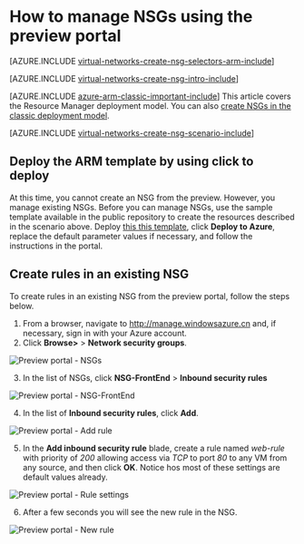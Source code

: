 <!-- not suitable for Mooncake -->

<properties 
   pageTitle="How to create NSGs in ARM mode using the Azure Management Portal | Azure"
   description="Learn how to create and deploy NSGs in ARM using the Azure Management Portal"
   services="virtual-network"
   documentationCenter="na"
   authors="telmosampaio"
   manager="carmonm"
   editor="tysonn"
   tags="azure-resource-manager"
/>
<tags
	ms.service="virtual-network"
	ms.date="02/04/2016"
	wacn.date=""/>

# How to manage NSGs using the preview portal

[AZURE.INCLUDE [virtual-networks-create-nsg-selectors-arm-include](../includes/virtual-networks-create-nsg-selectors-arm-include.md)]

[AZURE.INCLUDE [virtual-networks-create-nsg-intro-include](../includes/virtual-networks-create-nsg-intro-include.md)]

[AZURE.INCLUDE [azure-arm-classic-important-include](../includes/azure-arm-classic-important-include.md)] This article covers the Resource Manager deployment model. You can also [create NSGs in the classic deployment model](/documentation/articles/virtual-networks-create-nsg-classic-ps).

[AZURE.INCLUDE [virtual-networks-create-nsg-scenario-include](../includes/virtual-networks-create-nsg-scenario-include.md)]

## Deploy the ARM template by using click to deploy

At this time, you cannot create an NSG from the preview. However, you manage existing NSGs. Before you can manage NSGs, use the sample template available in the public repository to create the resources described in the scenario above. Deploy [this this template](http://github.com/telmosampaio/azure-templates/tree/master/201-IaaS-WebFrontEnd-SQLBackEnd-NSG), click **Deploy to Azure**, replace the default parameter values if necessary, and follow the instructions in the portal.

## Create rules in an existing NSG

To create rules in an existing NSG from the preview portal, follow the steps below.

1. From a browser, navigate to http://manage.windowsazure.cn and, if necessary, sign in with your Azure account.
2. Click **Browse>** > **Network security groups**.

![Preview portal - NSGs](./media/virtual-networks-create-nsg-arm-pportal/figure1.png)

3. In the list of NSGs, click **NSG-FrontEnd** > **Inbound security rules**

![Preview portal - NSG-FrontEnd](./media/virtual-networks-create-nsg-arm-pportal/figure2.png)

4. In the list of **Inbound security rules**, click **Add**.

![Preview portal - Add rule](./media/virtual-networks-create-nsg-arm-pportal/figure3.png)

5. In the **Add inbound security rule** blade, create a rule named *web-rule* with priority of *200* allowing access via *TCP* to port *80* to any VM from any source, and then click **OK**. Notice hos most of these settings are default values already.

![Preview portal - Rule settings](./media/virtual-networks-create-nsg-arm-pportal/figure4.png)

6. After a few seconds you will see the new rule in the NSG.

![Preview portal - New rule](./media/virtual-networks-create-nsg-arm-pportal/figure5.png)